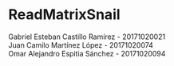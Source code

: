 # ReadMatrixSnail

Gabriel Esteban Castillo Ramírez - 20171020021   
Juan Camilo Martínez López - 20171020074  
Omar Alejandro Espitia Sánchez - 20171020094
